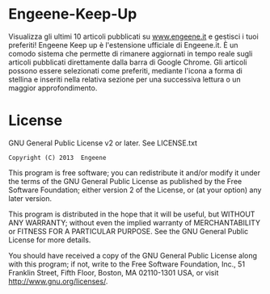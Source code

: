 Engeene-Keep-Up
===============

Visualizza gli ultimi 10 articoli pubblicati su www.engeene.it e gestisci i tuoi preferiti! Engeene Keep up è l'estensione ufficiale di Engeene.it. È un comodo sistema che permette di rimanere aggiornati in tempo reale sugli articoli pubblicati direttamente dalla barra di Google Chrome. Gli articoli possono essere selezionati come preferiti, mediante l'icona a forma di stellina e inseriti nella relativa sezione per una successiva lettura o un maggior approfondimento.


License
===============

GNU General Public License v2 or later. See LICENSE.txt

    Copyright (C) 2013  Engeene

This program is free software; you can redistribute it and/or modify
it under the terms of the GNU General Public License as published by
the Free Software Foundation; either version 2 of the License, or
(at your option) any later version.

This program is distributed in the hope that it will be useful,
but WITHOUT ANY WARRANTY; without even the implied warranty of
MERCHANTABILITY or FITNESS FOR A PARTICULAR PURPOSE.  See the
GNU General Public License for more details.

You should have received a copy of the GNU General Public License along
with this program; if not, write to the Free Software Foundation, Inc.,
51 Franklin Street, Fifth Floor, Boston, MA 02110-1301 USA, or visit http://www.gnu.org/licenses/.
